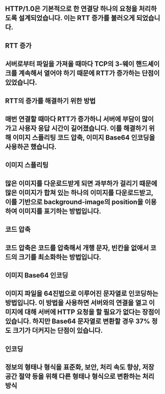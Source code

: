 ## HTTP/1.0은 기본적으로 한 연결당 하나의 요청을 처리하도록 설계되었습니다. 이는 RTT 증가를 불러오게 되었습니다.

## RTT 증가
## 서버로부터 파일을 가져올 때마다 TCP의 3-웨이 핸드셰이크를 계속해서 열어야 하기 때문에 RTT가 증가하는 단점이 있었습니다.

## RTT의 증가를 해결하기 위한 방법
## 매번 연결할 때마다 RTT가 증가하니 서버에 부담이 많이 가고 사용자 응답 시간이 길어졌습니다. 이를 해결하기 위해 이미지 스플리팅 코드 압축, 이미지 Base64 인코딩을 사용하곤 했습니다.

## 이미지 스플리팅
## 많은 이미지를 다운로드받게 되면 과부하가 걸리기 때문에 많은 이미지가 합쳐 있는 하나의 이미지를 다운로드받고, 이를 기반으로 background-image의 position을 이용하여 이미지를 표기하는 방법입니다.

## 코드 압축
## 코드 압축은 코드를 압축해서 개행 문자, 빈칸을 없애서 코드의 크기를 최소화하는 방법입니다.

## 이미지 Base64 인코딩
## 이미지 파일을 64진법으로 이루어진 문자열로 인코딩하는 방법입니다. 이 방법을 사용하면 서버와의 연결을 열고 이미지에 대해 서버에 HTTP 요청을 할 필요가 없다는 장점이 있습니다. 하지만 Base64 문자열로 변환할 경우 37% 정도 크기가 더커지는 단점이 있습니다.

## 인코딩
## 정보의 형태나 형식을 표준화, 보안, 처리 속도 향상, 저장 공간 절약 등을 위해 다른 형태나 형식으로 변환하는 처리 방식